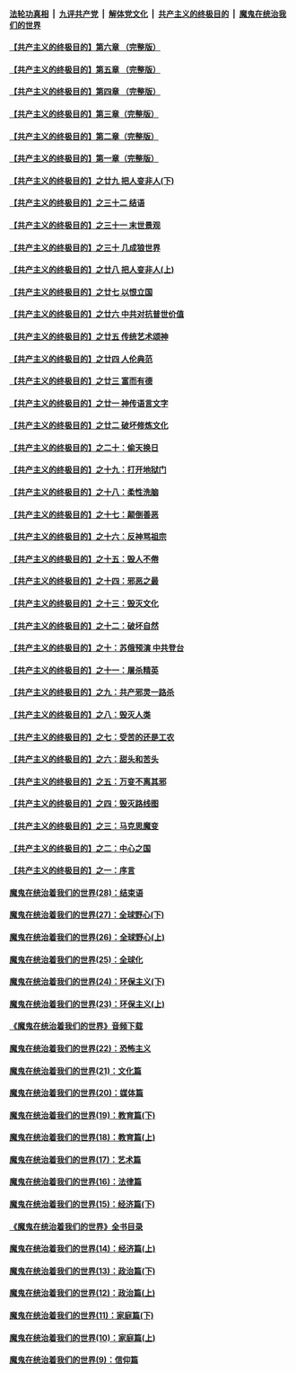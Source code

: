 

####  [法轮功真相](../../../../basic/blob/master/README.md?t=05310901) &nbsp;|&nbsp; [九评共产党](../../../../9ping.md/blob/master/README.md?t=05310901) &nbsp;|&nbsp; [解体党文化](../../../../jtdwh.md/blob/master/README.md?t=05310901)  &nbsp;|&nbsp; [共产主义的终极目的](../../../../gczydzjmd.md/blob/master/README.md?t=05310901) &nbsp;|&nbsp; [魔鬼在统治我们的世界](../../../../mgztzwmdsj.md/blob/master/README.md?t=05310901) 

#### [【共产主义的终极目的】第六章 （完整版）](../pages/nsc422/n11428913.md?t=05310901) 

#### [【共产主义的终极目的】第五章 （完整版）](../pages/nsc422/n11428912.md?t=05310901) 

#### [【共产主义的终极目的】第四章 （完整版）](../pages/nsc422/n11428907.md?t=05310901) 

#### [【共产主义的终极目的】第三章（完整版）](../pages/nsc422/n11428848.md?t=05310901) 

#### [【共产主义的终极目的】第二章（完整版）](../pages/nsc422/n11428831.md?t=05310901) 

#### [【共产主义的终极目的】第一章（完整版）](../pages/nsc422/n11417651.md?t=05310901) 

#### [【共产主义的终极目的】之廿九 把人变非人(下)](../pages/nsc422/n11344140.md?t=05310901) 

#### [【共产主义的终极目的】之三十二 结语](../pages/nsc422/n11360535.md?t=05310901) 

#### [【共产主义的终极目的】之三十一 末世景观](../pages/nsc422/n11351129.md?t=05310901) 

#### [【共产主义的终极目的】之三十 几成狼世界](../pages/nsc422/n11348280.md?t=05310901) 

#### [【共产主义的终极目的】之廿八 把人变非人(上)](../pages/nsc422/n11340492.md?t=05310901) 

#### [【共产主义的终极目的】之廿七 以恨立国](../pages/nsc422/n11336944.md?t=05310901) 

#### [【共产主义的终极目的】之廿六 中共对抗普世价值](../pages/nsc422/n11324785.md?t=05310901) 

#### [【共产主义的终极目的】之廿五 传统艺术颂神](../pages/nsc422/n11296396.md?t=05310901) 

#### [【共产主义的终极目的】之廿四 人伦典范](../pages/nsc422/n11296397.md?t=05310901) 

#### [【共产主义的终极目的】之廿三 富而有德](../pages/nsc422/n11283598.md?t=05310901) 

#### [【共产主义的终极目的】之廿一 神传语言文字](../pages/nsc422/n11263265.md?t=05310901) 

#### [【共产主义的终极目的】之廿二 破坏修炼文化](../pages/nsc422/n11245728.md?t=05310901) 

#### [【共产主义的终极目的】之二十：偷天换日](../pages/nsc422/n11238846.md?t=05310901) 

#### [【共产主义的终极目的】之十九：打开地狱门](../pages/nsc422/n11206376.md?t=05310901) 

#### [【共产主义的终极目的】之十八：柔性洗脑](../pages/nsc422/n11199994.md?t=05310901) 

#### [【共产主义的终极目的】之十七：颠倒善恶](../pages/nsc422/n11179782.md?t=05310901) 

#### [【共产主义的终极目的】之十六：反神骂祖宗](../pages/nsc422/n11166798.md?t=05310901) 

#### [【共产主义的终极目的】之十五：毁人不倦](../pages/nsc422/n11166792.md?t=05310901) 

#### [【共产主义的终极目的】之十四：邪恶之最](../pages/nsc422/n11150249.md?t=05310901) 

#### [【共产主义的终极目的】之十三：毁灭文化](../pages/nsc422/n11135227.md?t=05310901) 

#### [【共产主义的终极目的】之十二：破坏自然](../pages/nsc422/n11135214.md?t=05310901) 

#### [【共产主义的终极目的】之十：苏俄预演 中共登台](../pages/nsc422/n11118424.md?t=05310901) 

#### [【共产主义的终极目的】之十一：屠杀精英](../pages/nsc422/n11118442.md?t=05310901) 

#### [【共产主义的终极目的】之九：共产邪灵一路杀](../pages/nsc422/n11114139.md?t=05310901) 

#### [【共产主义的终极目的】之八：毁灭人类](../pages/nsc422/n11108503.md?t=05310901) 

#### [【共产主义的终极目的】之七：受苦的还是工农](../pages/nsc422/n11101809.md?t=05310901) 

#### [【共产主义的终极目的】之六：甜头和苦头](../pages/nsc422/n11096971.md?t=05310901) 

#### [【共产主义的终极目的】之五：万变不离其邪](../pages/nsc422/n11091285.md?t=05310901) 

#### [【共产主义的终极目的】之四：毁灭路线图](../pages/nsc422/n11086284.md?t=05310901) 

#### [【共产主义的终极目的】之三：马克思魔变](../pages/nsc422/n11061941.md?t=05310901) 

#### [【共产主义的终极目的】之二：中心之国](../pages/nsc422/n11047728.md?t=05310901) 

#### [【共产主义的终极目的】之一：序言](../pages/nsc422/n11086077.md?t=05310901) 

#### [魔鬼在统治着我们的世界(28)：结束语](../pages/nsc422/n10936246.md?t=05310901) 

#### [魔鬼在统治着我们的世界(27)：全球野心(下)](../pages/nsc422/n10928319.md?t=05310901) 

#### [魔鬼在统治着我们的世界(26)：全球野心(上)](../pages/nsc422/n10900318.md?t=05310901) 

#### [魔鬼在统治着我们的世界(25)：全球化](../pages/nsc422/n10788205.md?t=05310901) 

#### [魔鬼在统治着我们的世界(24)：环保主义(下)](../pages/nsc422/n10695307.md?t=05310901) 

#### [魔鬼在统治着我们的世界(23)：环保主义(上)](../pages/nsc422/n10688613.md?t=05310901) 

#### [《魔鬼在统治着我们的世界》音频下载](../pages/nsc422/n10635553.md?t=05310901) 

#### [魔鬼在统治着我们的世界(22)：恐怖主义](../pages/nsc422/n10614727.md?t=05310901) 

#### [魔鬼在统治着我们的世界(21)：文化篇](../pages/nsc422/n10597706.md?t=05310901) 

#### [魔鬼在统治着我们的世界(20)：媒体篇](../pages/nsc422/n10586579.md?t=05310901) 

#### [魔鬼在统治着我们的世界(19)：教育篇(下)](../pages/nsc422/n10564808.md?t=05310901) 

#### [魔鬼在统治着我们的世界(18)：教育篇(上)](../pages/nsc422/n10526970.md?t=05310901) 

#### [魔鬼在统治着我们的世界(17)：艺术篇](../pages/nsc422/n10499093.md?t=05310901) 

#### [魔鬼在统治着我们的世界(16)：法律篇](../pages/nsc422/n10485969.md?t=05310901) 

#### [魔鬼在统治着我们的世界(15)：经济篇(下)](../pages/nsc422/n10469975.md?t=05310901) 

#### [《魔鬼在统治着我们的世界》全书目录](../pages/nsc422/n10464261.md?t=05310901) 

#### [魔鬼在统治着我们的世界(14)：经济篇(上)](../pages/nsc422/n10457370.md?t=05310901) 

#### [魔鬼在统治着我们的世界(13)：政治篇(下)](../pages/nsc422/n10448270.md?t=05310901) 

#### [魔鬼在统治着我们的世界(12)：政治篇(上)](../pages/nsc422/n10444576.md?t=05310901) 

#### [魔鬼在统治着我们的世界(11)：家庭篇(下)](../pages/nsc422/n10440961.md?t=05310901) 

#### [魔鬼在统治着我们的世界(10)：家庭篇(上)](../pages/nsc422/n10435448.md?t=05310901) 

#### [魔鬼在统治着我们的世界(9)：信仰篇](../pages/nsc422/n10432159.md?t=05310901) 

